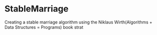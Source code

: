 # StableMarriage
Creating a stable marriage algorithm using the Niklaus Wirth(Algorithms + Data Structures = Programs) book strat
